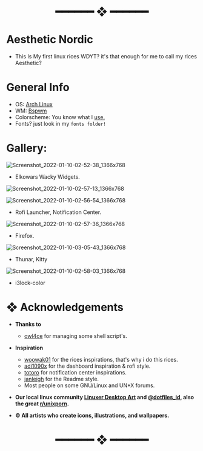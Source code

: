 <h1 align="center"> ━━━━━━  ❖  ━━━━━━ </h1>

# Aesthetic Nordic

- This Is My first linux rices WDYT? it's that enough for me to call my rices Aesthetic?

# General Info

- OS: [Arch Linux](https://archlinux.org/)
- WM: [Bspwm](https://github.com/baskerville/bspwm)
- Colorscheme: You know what I [use.](https://github.com/arcticicestudio/nord)
- Fonts? just look in my `fonts folder!`

# Gallery: 

![Screenshot_2022-01-10-02-52-38_1366x768](https://user-images.githubusercontent.com/93292023/148733875-b9758e9f-aaa9-4973-9d47-4f3e33c32703.png)

- Elkowars Wacky Widgets.

![Screenshot_2022-01-10-02-57-13_1366x768](https://user-images.githubusercontent.com/93292023/148734017-0ebb78c4-8eb8-46d7-b93b-586f124540dc.png)

![Screenshot_2022-01-10-02-56-54_1366x768](https://user-images.githubusercontent.com/93292023/148734082-b1dd5834-b09c-4e95-a027-84c312e671e7.png)

- Rofi Launcher, Notification Center.

![Screenshot_2022-01-10-02-57-36_1366x768](https://user-images.githubusercontent.com/93292023/148734138-3bd72e7f-d1cc-4b65-9c99-d6b02c86ba02.png)

- Firefox.

![Screenshot_2022-01-10-03-05-43_1366x768](https://user-images.githubusercontent.com/93292023/148734670-bef2349a-72ee-4f22-8ac7-153658250a9f.png)

- Thunar, Kitty

![Screenshot_2022-01-10-02-58-03_1366x768](https://user-images.githubusercontent.com/93292023/148734789-ead20d52-aab5-4352-885d-7ad3c9645bc7.png)

- i3lock-color

# ❖ Acknowledgements

   - **Thanks to**
      - [owl4ce](https://github.com/owl4ce) for managing some shell script's. 
      
   - **Inspiration**
      - [woowak01](https://github.com/ChocolateBread799) for the rices inspirations, that's why i do this rices.
      - [adi1090x](https://github.com/adi1090x) for the dashboard inspiration & rofi style. 
      - [totoro](https://github.com/totoro-ghost) for notification center inspirations.   
      - [janleigh](https://github.com/janleigh) for the Readme style.      
      - Most people on some GNU/Linux and UN*X forums.

   - **Our local linux community [Linuxer Desktop Art](https://facebook.com/groups/linuxart) and [@dotfiles_id](https://t.me/dotfiles_id), also the great              [r/unixporn](https://www.reddit.com/r/unixporn).**
   - **© All artists who create icons, illustrations, and wallpapers.**

<h1 align="center"> ━━━━━━  ❖  ━━━━━━ </h1>
